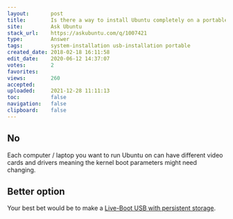 ```yaml
---
layout:       post
title:        Is there a way to install Ubuntu completely on a portable external HDD and boot into it on any computer/laptop?
site:         Ask Ubuntu
stack_url:    https://askubuntu.com/q/1007421
type:         Answer
tags:         system-installation usb-installation portable
created_date: 2018-02-18 16:11:58
edit_date:    2020-06-12 14:37:07
votes:        2
favorites:    
views:        260
accepted:     
uploaded:     2021-12-28 11:11:13
toc:          false
navigation:   false
clipboard:    false
---
```


## No

Each computer / laptop you want to run Ubuntu on can have different video cards and drivers meaning the kernel boot parameters might need changing.

## Better option

Your best bet would be to make a [Live-Boot USB with persistent storage][1].


  [1]: https://askubuntu.com/questions/772744/how-to-make-a-live-usb-persistent
